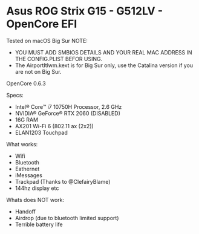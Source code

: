 # Asus ROG Strix G15 - G512LV - OpenCore EFI
 
 Tested on macOS Big Sur
 NOTE:
 - YOU MUST ADD SMBIOS DETAILS AND YOUR REAL MAC ADDRESS IN THE CONFIG.PLIST BEFOR USING.
 - The AirportItlwm.kext is for Big Sur only, use the Catalina version if you are not on Big Sur.
 
 OpenCore 0.6.3
 
 Specs:
 - Intel® Core™ i7 10750H Processor, 2.6 GHz
 - NVIDIA® GeForce® RTX 2060 (DISABLED)
 - 16G RAM
 - AX201 Wi-Fi 6 (802.11 ax (2x2))
 - ELAN1203 Touchpad
 
 What works:
 - Wifi
 - Bluetooth
 - Eathernet
 - iMessages
 - Trackpad (Thanks to @ClefairyBlame)
 - 144hz display
 etc
 
 Whats does NOT work:
 - Handoff
 - Airdrop (due to bluetooth limited support)
 - Terrible battery life

